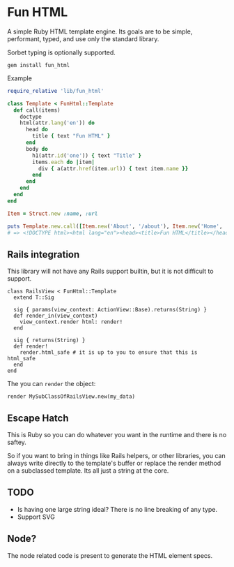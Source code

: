 # Fun HTML

A simple Ruby HTML template engine. Its goals are to be simple, performant,
typed, and use only the standard library.

Sorbet typing is optionally supported. 

```
gem install fun_html
```

Example

```ruby
require_relative 'lib/fun_html'

class Template < FunHtml::Template
  def call(items)
    doctype
    html(attr.lang('en')) do
      head do
        title { text "Fun HTML" }
      end
      body do
        h1(attr.id('one')) { text "Title" }
        items.each do |item|
          div { a(attr.href(item.url)) { text item.name }}
        end
      end
    end
  end
end

Item = Struct.new :name, :url

puts Template.new.call([Item.new('About', '/about'), Item.new('Home', '/')]).render
# => <!DOCTYPE html><html lang="en"><head><title>Fun HTML</title></head><body><h1 id="one">Title</h1><div><a href="/about">About</a></div><div><a href="/">Home</a></div></body></html>
```

## Rails integration

This library will not have any Rails support builtin, but it is not difficult to support. 

```
class RailsView < FunHtml::Template
  extend T::Sig

  sig { params(view_context: ActionView::Base).returns(String) }
  def render_in(view_context)
    view_context.render html: render!
  end

  sig { returns(String) }
  def render!
    render.html_safe # it is up to you to ensure that this is html_safe
  end
end
```

The you can `render` the object:

```
render MySubClassOfRailsView.new(my_data)
```

## Escape Hatch

This is Ruby so you can do whatever you want in the runtime and there is no saftey.

So if you want to bring in things like Rails helpers, or other libraries, you
can always write directly to the template's buffer or replace the render method
on a subclassed template. Its all just a string at the core.

## TODO
* Is having one large string ideal? There is no line breaking of any type.
* Support SVG

## Node?

The node related code is present to generate the HTML element specs.
